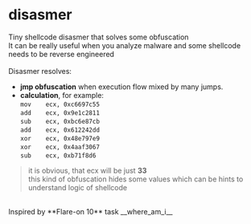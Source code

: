 # disasmer
Tiny shellcode disasmer that solves some obfuscation <br/>
It can be really useful when you analyze malware and some shellcode needs to be reverse engineered<br/>
<br/>
Disasmer resolves:
- **jmp obfuscation** when execution flow mixed by many jumps.
- **calculation**, for example:<br/>
`mov    ecx, 0xc6697c55`<br/>
`add    ecx, 0x9e1c2811`<br/>
`sub    ecx, 0xbc6e87cb`<br/>
`add    ecx, 0x612242dd`<br/>
`xor    ecx, 0x48e797e9`<br/>
`xor    ecx, 0x4aaf3067`<br/>
`sub    ecx, 0xb71f8d6`<br/>
> it is obvious, that ecx will be just **33**<br/>
> this kind of obfuscation hides some values which can be hints to understand logic of shellcode<br/>
<br/>
Inspired by **Flare-on 10** task __where_am_i__
